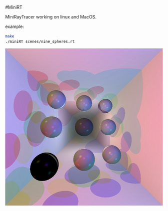 #MiniRT

MiniRayTracer working on linux and MacOS.

example:
```bash
make
./miniRT scenes/nine_spheres.rt
```
![Nine spheres](screen/nine_spheres.png)
